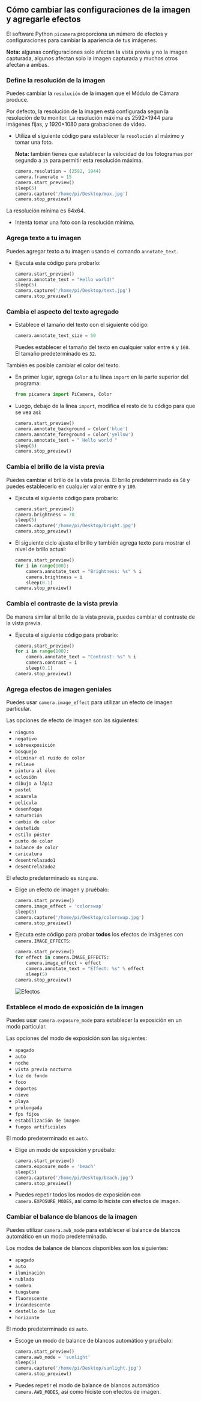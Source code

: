 ## Cómo cambiar las configuraciones de la imagen y agregarle efectos

El software Python `picamera` proporciona un número de efectos y configuraciones para cambiar la apariencia de tus imágenes.

**Nota:** algunas configuraciones solo afectan la vista previa y no la imagen capturada, algunos afectan solo la imagen capturada y muchos otros afectan a ambas.

### Define la resolución de la imagen

Puedes cambiar la `resolución` de la imagen que el Módulo de Cámara produce.

Por defecto, la resolución de la imagen está configurada segun la resolución de tu monitor. La resolución máxima es 2592×1944 para imágenes fijas, y 1920×1080 para grabaciones de video.

- Utiliza el siguiente código para establecer la `resolución` al máximo y tomar una foto.

    **Nota:** también tienes que establecer la velocidad de los fotogramas por segundo a `15` para permitir esta resolución máxima.

    ```python
    camera.resolution = (2592, 1944)
    camera.framerate = 15
    camera.start_preview()
    sleep(5)
    camera.capture('/home/pi/Desktop/max.jpg')
    camera.stop_preview()
    ```

La resolución mínima es 64x64.

- Intenta tomar una foto con la resolución mínima.

### Agrega texto a tu imagen

Puedes agregar texto a tu imagen usando el comando `annotate_text`.

- Ejecuta este código para probarlo:

    ```python
    camera.start_preview()
    camera.annotate_text = "Hello world!"
    sleep(5)
    camera.capture('/home/pi/Desktop/text.jpg')
    camera.stop_preview()
    ```

### Cambia el aspecto del texto agregado

- Establece el tamaño del texto con el siguiente código:

    ```python
    camera.annotate_text_size = 50
    ```

    Puedes establecer el tamaño del texto en cualquier valor entre `6` y `160`. El tamaño predeterminado es `32`.

También es posible cambiar el color del texto.

- En primer lugar, agrega `Color` a tu línea `import` en la parte superior del programa:

    ```python
    from picamera import PiCamera, Color
    ```

- Luego, debajo de la línea `import`, modifica el resto de tu código para que se vea así:

    ```python
    camera.start_preview()
    camera.annotate_background = Color('blue')
    camera.annotate_foreground = Color('yellow')
    camera.annotate_text = " Hello world "
    sleep(5)
    camera.stop_preview()
    ```

### Cambia el brillo de la vista previa

Puedes cambiar el brillo de la vista previa. El brillo predeterminado es `50` y puedes establecerlo en cualquier valor entre `0` y `100`.

* Ejecuta el siguiente código para probarlo:

    ```python
    camera.start_preview()
    camera.brightness = 70
    sleep(5)
    camera.capture('/home/pi/Desktop/bright.jpg')
    camera.stop_preview()
    ```

- El siguiente ciclo ajusta el brillo y también agrega texto para mostrar el nivel de brillo actual:

    ```python
    camera.start_preview()
    for i in range(100):
        camera.annotate_text = "Brightness: %s" % i
        camera.brightness = i
        sleep(0.1)
    camera.stop_preview()
    ```

### Cambia el contraste de la vista previa

De manera similar al brillo de la vista previa, puedes cambiar el contraste de la vista previa.

- Ejecuta el siguiente código para probarlo:

    ```python
    camera.start_preview()
    for i in range(100):
        camera.annotate_text = "Contrast: %s" % i
        camera.contrast = i
        sleep(0.1)
    camera.stop_preview()
    ```

### Agrega efectos de imagen geniales

Puedes usar `camera.image_effect` para utilizar un efecto de imagen particular.

Las opciones de efecto de imagen son las siguientes:

* `ninguno`
* `negativo`
* `sobreexposición`
* `bosquejo`
* `eliminar el ruido de color`
* `relieve`
* `pintura al óleo`
* `eclosión`
* `dibujo a lápiz`
* `pastel`
* `acuarela`
* `película`
* `desenfoque`
* `saturación`
* `cambio de color`
* `desteñido`
* `estilo póster`
* `punto de color`
* `balance de color`
* `caricatura`
* `desentrelazado1`
* `desentrelazado2`

El efecto predeterminado es `ninguno`.

* Elige un efecto de imagen y pruébalo:

    ```python
    camera.start_preview()
    camera.image_effect = 'colorswap'
    sleep(5)
    camera.capture('/home/pi/Desktop/colorswap.jpg')
    camera.stop_preview()
    ```

* Ejecuta este código para probar **todos** los efectos de imágenes con `camera.IMAGE_EFFECTS`:

    ```python
    camera.start_preview()
    for effect in camera.IMAGE_EFFECTS:
        camera.image_effect = effect
        camera.annotate_text = "Effect: %s" % effect
        sleep(5)
    camera.stop_preview()
    ```

    ![Efectos](images/effects.jpg)

### Establece el modo de exposición de la imagen

Puedes usar `camera.exposure_mode` para establecer la exposición en un modo particular.

Las opciones del modo de exposición son las siguientes:
* `apagado`
* `auto`
* `noche`
* `vista previa nocturna`
* `luz de fondo`
* `foco`
* `deportes`
* `nieve`
* `playa`
* `prolongada`
* `fps fijos`
* `estabilización de imagen`
* `fuegos artificiales`

El modo predeterminado es `auto`.

* Elige un modo de exposición y pruébalo:

    ```python
    camera.start_preview()
    camera.exposure_mode = 'beach'
    sleep(5)
    camera.capture('/home/pi/Desktop/beach.jpg')
    camera.stop_preview()
    ```

* Puedes repetir todos los modos de exposición con `camera.EXPOSURE_MODES`, así como lo hiciste con efectos de imagen.

### Cambiar el balance de blancos de la imagen

Puedes utilizar `camera.awb_mode` para establecer el balance de blancos automático en un modo predeterminado.

Los modos de balance de blancos disponibles son los siguientes:
* `apagado`
* `auto`
* `iluminación`
* `nublado`
* `sombra`
* `tungsteno`
* `fluorescente`
* `incandescente`
* `destello de luz`
* `horizonte`

El modo predeterminado es `auto`.

* Escoge un modo de balance de blancos automático y pruébalo:

    ```python
    camera.start_preview()
    camera.awb_mode = 'sunlight'
    sleep(5)
    camera.capture('/home/pi/Desktop/sunlight.jpg')
    camera.stop_preview()
    ```

* Puedes repetir el modo de balance de blancos automático `camera.AWB_MODES`, así como hiciste con efectos de imagen.